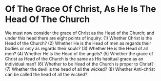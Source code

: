 # Of The Grace Of Christ, As He Is The Head Of The Church

We must now consider the grace of Christ as the Head of the Church; and under this head there are eight points of inquiry:
(1) Whether Christ is the Head of the Church?
(2) Whether He is the Head of men as regards their bodies or only as regards their souls?
(3) Whether He is the Head of all men?
(4) Whether He is the Head of the angels?
(5) Whether the grace of Christ as Head of the Church is the same as His habitual grace as an individual man?
(6) Whether to be Head of the Church is proper to Christ?
(7) Whether the devil is the head of all the wicked?
(8) Whether Anti-christ can be called the head of all the wicked?